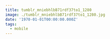 ```yaml
---
title: tumblr_mniebhlbB71rdf37to1_1280
image: ./tumblr_mniebhlbB71rdf37to1_1280.jpg
date: '1970-01-01T00:00:00.000Z'
tags:
  - mobile
---
```


